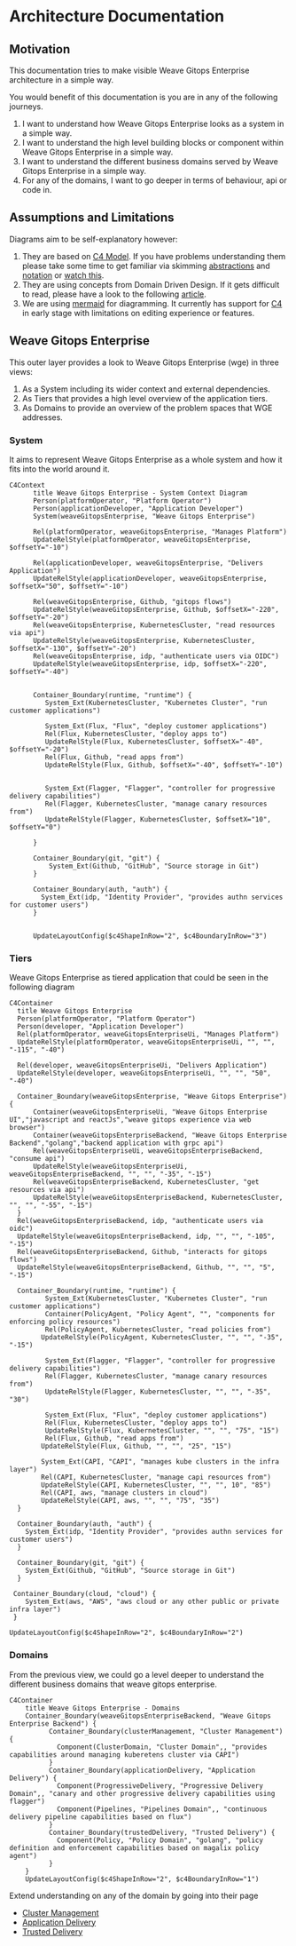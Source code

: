 # Architecture Documentation

## Motivation

This documentation tries to make visible Weave Gitops Enterprise architecture in a simple way. 

You would benefit of this documentation is you are in any of the following journeys.

1. I want to understand how Weave Gitops Enterprise looks as a system in a simple way.
2. I want to understand the high level building blocks or component within Weave Gitops Enterprise in a simple way. 
3. I want to understand the different business domains served by Weave Gitops Enterprise in a simple way.
4. For any of the domains, I want to go deeper in terms of behaviour, api or code in. 

## Assumptions and Limitations

Diagrams aim to be self-explanatory however:

1. They are based on [C4 Model](https://c4model.com/). If you have problems understanding them please take some time
   to get familiar via skimming [abstractions](https://c4model.com/#Abstractions) and [notation](https://c4model.com/#Notation)
   or  [watch this](https://www.youtube.com/watch?v=x2-rSnhpw0g).
2. They are using concepts from Domain Driven Design. If it gets difficult to read, please have a look to
   the following [article](https://medium.com/@ruxijitianu/summary-of-the-domain-driven-design-concepts-9dd1a6f90091).
3. We are using [mermaid](https://mermaid-js.github.io/mermaid/#/) for diagramming. It currently has support 
   for [C4](https://mermaid.js.org/syntax/c4c.html) in early stage with limitations on editing experience or features. 


## Weave Gitops Enterprise

This outer layer provides a look to Weave Gitops Enterprise (wge) in three views:

1. As a System including its wider context and external dependencies.
2. As Tiers that provides a high level overview of the application tiers. 
3. As Domains to provide an overview of the problem spaces that WGE addresses. 

### System

It aims to represent Weave Gitops Enterprise as a whole system and how it fits into the world around it.

```mermaid
C4Context
      title Weave Gitops Enterprise - System Context Diagram
      Person(platformOperator, "Platform Operator")
      Person(applicationDeveloper, "Application Developer")      
      System(weaveGitopsEnterprise, "Weave Gitops Enterprise")

      Rel(platformOperator, weaveGitopsEnterprise, "Manages Platform")
      UpdateRelStyle(platformOperator, weaveGitopsEnterprise, $offsetY="-10")

      Rel(applicationDeveloper, weaveGitopsEnterprise, "Delivers Application")
      UpdateRelStyle(applicationDeveloper, weaveGitopsEnterprise, $offsetX="50", $offsetY="-10")

      Rel(weaveGitopsEnterprise, Github, "gitops flows")
      UpdateRelStyle(weaveGitopsEnterprise, Github, $offsetX="-220", $offsetY="-20")
      Rel(weaveGitopsEnterprise, KubernetesCluster, "read resources via api")
      UpdateRelStyle(weaveGitopsEnterprise, KubernetesCluster, $offsetX="-130", $offsetY="-20")
      Rel(weaveGitopsEnterprise, idp, "authenticate users via OIDC")
      UpdateRelStyle(weaveGitopsEnterprise, idp, $offsetX="-220", $offsetY="-40")


      Container_Boundary(runtime, "runtime") {
         System_Ext(KubernetesCluster, "Kubernetes Cluster", "run customer applications")

         System_Ext(Flux, "Flux", "deploy customer applications")
         Rel(Flux, KubernetesCluster, "deploy apps to")
         UpdateRelStyle(Flux, KubernetesCluster, $offsetX="-40", $offsetY="-20")
         Rel(Flux, Github, "read apps from")        
         UpdateRelStyle(Flux, Github, $offsetX="-40", $offsetY="-10")


         System_Ext(Flagger, "Flagger", "controller for progressive delivery capabilities")
         Rel(Flagger, KubernetesCluster, "manage canary resources from")
         UpdateRelStyle(Flagger, KubernetesCluster, $offsetX="10", $offsetY="0")

      }

      Container_Boundary(git, "git") {
          System_Ext(Github, "GitHub", "Source storage in Git")      
      }

      Container_Boundary(auth, "auth") {
        System_Ext(idp, "Identity Provider", "provides authn services for customer users")      
      }


      UpdateLayoutConfig($c4ShapeInRow="2", $c4BoundaryInRow="3")     
```

### Tiers

Weave Gitops Enterprise as tiered application that could be seen in the following diagram

```mermaid
C4Container
  title Weave Gitops Enterprise
  Person(platformOperator, "Platform Operator")
  Person(developer, "Application Developer")      
  Rel(platformOperator, weaveGitopsEnterpriseUi, "Manages Platform")
  UpdateRelStyle(platformOperator, weaveGitopsEnterpriseUi, "", "", "-115", "-40")

  Rel(developer, weaveGitopsEnterpriseUi, "Delivers Application")
  UpdateRelStyle(developer, weaveGitopsEnterpriseUi, "", "", "50", "-40")

  Container_Boundary(weaveGitopsEnterprise, "Weave Gitops Enterprise") {
      Container(weaveGitopsEnterpriseUi, "Weave Gitops Enterprise UI","javascript and reactJs","weave gitops experience via web browser")
      Container(weaveGitopsEnterpriseBackend, "Weave Gitops Enterprise Backend","golang","backend application with grpc api")
      Rel(weaveGitopsEnterpriseUi, weaveGitopsEnterpriseBackend, "consume api")
      UpdateRelStyle(weaveGitopsEnterpriseUi, weaveGitopsEnterpriseBackend, "", "", "-35", "-15")
      Rel(weaveGitopsEnterpriseBackend, KubernetesCluster, "get resources via api")
      UpdateRelStyle(weaveGitopsEnterpriseBackend, KubernetesCluster, "", "", "-55", "-15")
  }
  Rel(weaveGitopsEnterpriseBackend, idp, "authenticate users via oidc")
  UpdateRelStyle(weaveGitopsEnterpriseBackend, idp, "", "", "-105", "-15")
  Rel(weaveGitopsEnterpriseBackend, Github, "interacts for gitops flows")
  UpdateRelStyle(weaveGitopsEnterpriseBackend, Github, "", "", "5", "-15")

  Container_Boundary(runtime, "runtime") {
         System_Ext(KubernetesCluster, "Kubernetes Cluster", "run customer applications")
         Container(PolicyAgent, "Policy Agent", "", "components for enforcing policy resources")
         Rel(PolicyAgent, KubernetesCluster, "read policies from")
        UpdateRelStyle(PolicyAgent, KubernetesCluster, "", "", "-35", "-15")

         System_Ext(Flagger, "Flagger", "controller for progressive delivery capabilities")
         Rel(Flagger, KubernetesCluster, "manage canary resources from")
         UpdateRelStyle(Flagger, KubernetesCluster, "", "", "-35", "30")

         System_Ext(Flux, "Flux", "deploy customer applications")
         Rel(Flux, KubernetesCluster, "deploy apps to")
         UpdateRelStyle(Flux, KubernetesCluster, "", "", "75", "15")
         Rel(Flux, Github, "read apps from")        
        UpdateRelStyle(Flux, Github, "", "", "25", "15")
        
        System_Ext(CAPI, "CAPI", "manages kube clusters in the infra layer")
        Rel(CAPI, KubernetesCluster, "manage capi resources from")
        UpdateRelStyle(CAPI, KubernetesCluster, "", "", 10", "85")
        Rel(CAPI, aws, "manage clusters in cloud")
        UpdateRelStyle(CAPI, aws, "", "", "75", "35")
  }

  Container_Boundary(auth, "auth") {
    System_Ext(idp, "Identity Provider", "provides authn services for customer users")      
  }

  Container_Boundary(git, "git") {
    System_Ext(Github, "GitHub", "Source storage in Git")      
  }

 Container_Boundary(cloud, "cloud") {
    System_Ext(aws, "AWS", "aws cloud or any other public or private infra layer")
 }

UpdateLayoutConfig($c4ShapeInRow="2", $c4BoundaryInRow="2") 
```

### Domains

From the previous view, we could go a level deeper to understand the different business domains that weave gitops enterprise.

```mermaid
C4Container
    title Weave Gitops Enterprise - Domains
    Container_Boundary(weaveGitopsEnterpriseBackend, "Weave Gitops Enterprise Backend") {
          Container_Boundary(clusterManagement, "Cluster Management") {
            Component(ClusterDomain, "Cluster Domain",, "provides capabilities around managing kuberetens cluster via CAPI")            
          }
          Container_Boundary(applicationDelivery, "Application Delivery") {
            Component(ProgressiveDelivery, "Progressive Delivery Domain",, "canary and other progressive delivery capabilities using flagger")
            Component(Pipelines, "Pipelines Domain",, "continuous delivery pipeline capabilities based on flux")
          }
          Container_Boundary(trustedDelivery, "Trusted Delivery") {
            Component(Policy, "Policy Domain", "golang", "policy definition and enforcement capabilities based on magalix policy agent")
          }
    }
    UpdateLayoutConfig($c4ShapeInRow="2", $c4BoundaryInRow="1")               
```

Extend understanding on any of the domain by going into their page 

- [Cluster Management](cluster-management.md)
- [Application Delivery](application-delivery.md) 
- [Trusted Delivery](trusted-delivery.md)
